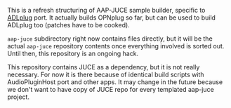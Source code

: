 This is a refresh structuring of AAP-JUCE sample builder, specific to [ADLplug](https://github.com/jpcima/ADLplug) port. It actually builds OPNplug so far, but can be used to build ADLplug too (patches have to be cooked).

`aap-juce` subdirectory right now contains files directly, but it will be the actual `aap-juce` repository contents once everything involved is sorted out. Until then, this repository is an ongoing hack.

This repository contains JUCE as a dependency, but it is not really necessary. For now it is there because of identical build scripts with AudioPluginHost port and other apps. It may change in the future because we don't want to have copy of JUCE repo for every templated aap-juce project.


